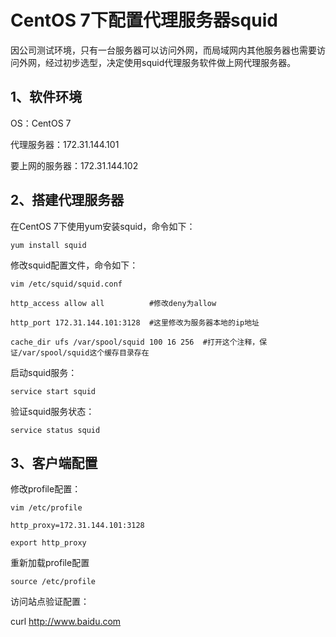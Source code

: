 # CentOS 7下配置代理服务器squid

因公司测试环境，只有一台服务器可以访问外网，而局域网内其他服务器也需要访问外网，经过初步选型，决定使用squid代理服务软件做上网代理服务器。

## 1、软件环境

OS：CentOS 7

代理服务器：172.31.144.101

要上网的服务器：172.31.144.102

## 2、搭建代理服务器

在CentOS 7下使用yum安装squid，命令如下：

`yum install squid`

修改squid配置文件，命令如下：

`vim /etc/squid/squid.conf`

`http_access allow all          #修改deny为allow`

`http_port 172.31.144.101:3128  #这里修改为服务器本地的ip地址`

`cache_dir ufs /var/spool/squid 100 16 256  #打开这个注释，保证/var/spool/squid这个缓存目录存在`

启动squid服务：

`service start squid`

验证squid服务状态：

`service status squid`

## 3、客户端配置

修改profile配置：

`vim /etc/profile`

`http_proxy=172.31.144.101:3128`

`export http_proxy`

重新加载profile配置

`source /etc/profile`

访问站点验证配置：

curl http://www.baidu.com


